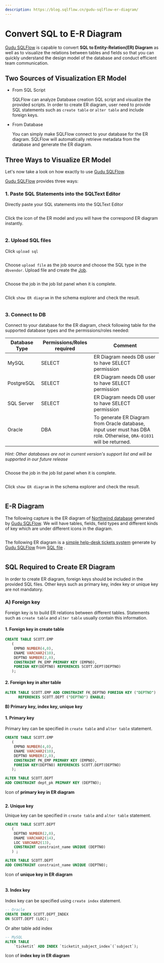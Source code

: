 ```yaml
---
description: https://blog.sqlflow.cn/gudu-sqlflow-er-diagram/
---
```


# Convert SQL to E-R Diagram



[Gudu SQLFlow](https://sqlflow.gudusoft.com/#/) is capable to convert **SQL to Entity-Relation(ER) Diagram** as well as to visualize the relations between tables and fields so that you can quickly understand the design model of the database and conduct efficient team communication.

## Two Sources of Visualization ER Model

*   From SQL Script

    SQLFlow can analyze Database creation SQL script and visualize the provided scripts. In order to create ER diagram, user need to provide SQL statements such as `create table` or `alter table` and include foreign keys.&#x20;
*   From Database

    You can simply make SQLFlow connect to your database for the ER diagram. SQLFlow will automatically retrieve metadata from the database and generate the ER diagram.

## Three Ways to Visualize ER Model

Let's now take a look on how exactly to use [Gudu SQLFlow](https://sqlflow.gudusoft.com/#/).&#x20;

[Gudu SQLFlow](https://sqlflow.gudusoft.com/#/) provides three ways:

### 1. Paste SQL Statements into the SQLText Editor

Directly paste your SQL statements into the SQLText Editor

<figure><img src="../../.gitbook/assets/image (10).png" alt=""><figcaption></figcaption></figure>

Click the icon of the ER model and you will have the correspond ER diagram instantly.

<figure><img src="../../.gitbook/assets/image (4).png" alt=""><figcaption></figcaption></figure>

### 2. Upload SQL files

Click `upload sql`

<figure><img src="../../.gitbook/assets/image (7).png" alt=""><figcaption></figcaption></figure>

Choose `upload file` as the job source and choose the SQL type in the `dbvendor`. Upload file and create the [Job](../ui/job-management/).

<figure><img src="../../.gitbook/assets/image (9).png" alt=""><figcaption></figcaption></figure>

Choose the job in the job list panel when it is complete.

<figure><img src="../../.gitbook/assets/image (13).png" alt=""><figcaption></figcaption></figure>

Click `show ER diagram` in the schema explorer and check the result.

<figure><img src="../../.gitbook/assets/image (1) (1).png" alt=""><figcaption></figcaption></figure>

### 3. Connect to DB

Connect to your database for the ER diagram, check following table for the supported database types and the permissions/roles needed:

| Database Type | Permissions/Roles required | Comment                                                                                                             |
| ------------- | -------------------------- | ------------------------------------------------------------------------------------------------------------------- |
| MySQL         | SELECT                     | ER Diagram needs DB user to have SELECT permission                                                                  |
| PostgreSQL    | SELECT                     | ER Diagram needs DB user to have SELECT permission                                                                  |
| SQL Server    | SELECT                     | ER Diagram needs DB user to have SELECT permission                                                                  |
| Oracle        | DBA                        | To generate ER Diagram from Oracle database, input user must has DBA role. Otherwise, `ORA-01031` will be returned. |

_Hint: Other databases are not in current version's support list and will be supported in our future release_

<figure><img src="../../.gitbook/assets/image (11).png" alt=""><figcaption></figcaption></figure>

Choose the job in the job list panel when it is complete.

<figure><img src="../../.gitbook/assets/image (8).png" alt=""><figcaption></figcaption></figure>

Click `show ER diagram` in the schema explorer and check the result.

<figure><img src="../../.gitbook/assets/image.png" alt=""><figcaption></figcaption></figure>

## E-R Diagram

The following capture is the ER diagram of [Northwind database](https://github.com/pthom/northwind\_psql) generated by [Gudu SQLFlow](https://sqlflow.gudusoft.com/#/). We will have tables, fields, field types and different kinds of key which are under different icons in the diagram.&#x20;

<figure><img src="../../.gitbook/assets/image (2).png" alt=""><figcaption></figcaption></figure>

The following ER diagram is a [simple help-desk tickets system](https://github.com/thekordy/ticketit) generate by [Gudu SQLFlow](https://sqlflow.gudusoft.com/#/) from [SQL file](https://e.gitee.com/gudusoft/repos/gudusoft/sqldepot/blob/master/sql2er/drawsql/ticketit.sql) .

<figure><img src="../../.gitbook/assets/image (12).png" alt=""><figcaption></figcaption></figure>

## SQL Required to Create ER Diagram

In order to create ER diagram, foreign keys should be included in the provided SQL files. Other keys such as primary key, index key or unique key are not mandatory.

### **A) Foreign key**

Foreign key is to build ER relations between different tables. Statements such as `create table` and `alter table` usually contain this information.

#### 1. **Foreign key in create table**

```sql
CREATE TABLE SCOTT.EMP 
   (	
	EMPNO NUMBER(4,0), 
	ENAME VARCHAR2(10), 
	DEPTNO NUMBER(2,0), 
	CONSTRAINT PK_EMP PRIMARY KEY (EMPNO),
	FOREIGN KEY(DEPTNO) REFERENCES SCOTT.DEPT(DEPTNO)
   );
```

#### 2. **Foreign key in alter table**

```sql
ALTER TABLE SCOTT.EMP ADD CONSTRAINT FK_DEPTNO FOREIGN KEY ("DEPTNO")
	  REFERENCES SCOTT.DEPT ("DEPTNO") ENABLE;
```

**B) Primary key, index key, unique key**

#### 1. P**rimary key**

Primary key can be specified in `create table` and `alter table` statement.

```sql
CREATE TABLE SCOTT.EMP 
   (	
	EMPNO NUMBER(4,0), 
	ENAME VARCHAR2(10), 
	DEPTNO NUMBER(2,0), 
	CONSTRAINT PK_EMP PRIMARY KEY (EMPNO),
	FOREIGN KEY(DEPTNO) REFERENCES SCOTT.DEPT(DEPTNO)
   );
```

```sql
ALTER TABLE SCOTT.DEPT
ADD CONSTRAINT dept_pk PRIMARY KEY (DEPTNO);
```

Icon of **primary key in ER diagram**

<figure><img src="../../.gitbook/assets/image (3) (1).png" alt=""><figcaption></figcaption></figure>

**2. Unique key**

Unique key can be specified in `create table` and `alter table` statement.

```sql
CREATE TABLE SCOTT.DEPT 
   (
    DEPTNO NUMBER(2,0), 
	DNAME VARCHAR2(14), 
	LOC VARCHAR2(13),
	CONSTRAINT constraint_name UNIQUE (DEPTNO)
   ) ;
```

```sql
ALTER TABLE SCOTT.DEPT 
ADD CONSTRAINT constraint_name UNIQUE (DEPTNO);  
```

Icon of **unique key in ER diagram**

<figure><img src="../../.gitbook/assets/image (5).png" alt=""><figcaption></figcaption></figure>

#### 3. I**ndex key**

Index key can be specified using `create index` statement.

```sql
-- Oracle
CREATE INDEX SCOTT.DEPT_INDEX 
ON SCOTT.DEPT (LOC);
```

Or alter table add index

```sql
-- MySQL
ALTER TABLE
    `ticketit` ADD INDEX `ticketit_subject_index`(`subject`);
```

Icon of **index key in ER diagram**

<figure><img src="../../.gitbook/assets/image (6).png" alt=""><figcaption></figcaption></figure>
